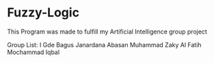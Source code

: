 # Fuzzy-Logic
This Program was made to fulfill my Artificial Intelligence group project

Group List:
I Gde Bagus Janardana Abasan 
Muhammad Zaky Al Fatih
Mochammad Iqbal
